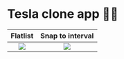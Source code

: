 # Tesla clone app 🚗🔌

|         Flatlist           |        Snap to interval       |
|:--------------------------:|:-----------------------------:|
|![](https://github-images-jusav.s3.eu-central-1.amazonaws.com/teslaclone.jpg) | ![](https://github-images-jusav.s3.eu-central-1.amazonaws.com/SVID_20211229_151235_1.gif)|
